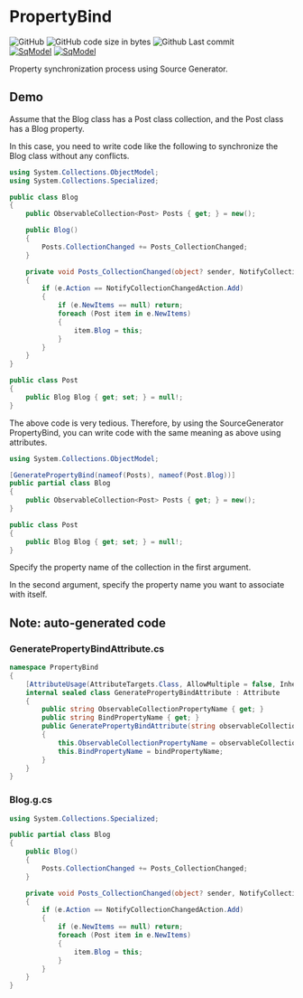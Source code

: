 # PropertyBind
![GitHub](https://img.shields.io/github/license/mk3008/PropertyBind)
![GitHub code size in bytes](https://img.shields.io/github/languages/code-size/mk3008/PropertyBind)
![Github Last commit](https://img.shields.io/github/last-commit/mk3008/PropertyBind)  
[![SqModel](https://img.shields.io/nuget/v/PropertyBind.svg)](https://www.nuget.org/packages/PropertyBind/) 
[![SqModel](https://img.shields.io/nuget/dt/PropertyBind.svg)](https://www.nuget.org/packages/PropertyBind/) 

Property synchronization process using Source Generator.

## Demo
Assume that the Blog class has a Post class collection, and the Post class has a Blog property.

In this case, you need to write code like the following to synchronize the Blog class without any conflicts.

```cs
using System.Collections.ObjectModel;
using System.Collections.Specialized;

public class Blog
{
	public ObservableCollection<Post> Posts { get; } = new();

	public Blog()
	{
		Posts.CollectionChanged += Posts_CollectionChanged;
	}

	private void Posts_CollectionChanged(object? sender, NotifyCollectionChangedEventArgs e)
	{
		if (e.Action == NotifyCollectionChangedAction.Add)
		{
			if (e.NewItems == null) return;
			foreach (Post item in e.NewItems)
			{
				item.Blog = this;
			}
		}
	}
}

public class Post
{
	public Blog Blog { get; set; } = null!;
}
```

The above code is very tedious. Therefore, by using the SourceGenerator PropertyBind, you can write code with the same meaning as above using attributes.

```cs
using System.Collections.ObjectModel;

[GeneratePropertyBind(nameof(Posts), nameof(Post.Blog))]
public partial class Blog
{
	public ObservableCollection<Post> Posts { get; } = new();
}

public class Post
{
	public Blog Blog { get; set; } = null!;
}
```

Specify the property name of the collection in the first argument.

In the second argument, specify the property name you want to associate with itself.

## Note: auto-generated code

### GeneratePropertyBindAttribute.cs
```cs
namespace PropertyBind
{
    [AttributeUsage(AttributeTargets.Class, AllowMultiple = false, Inherited = false)]
    internal sealed class GeneratePropertyBindAttribute : Attribute
    {
        public string ObservableCollectionPropertyName { get; } 
        public string BindPropertyName { get; } 
        public GeneratePropertyBindAttribute(string observableCollectionPropertyName, string bindPropertyName)
        {
            this.ObservableCollectionPropertyName = observableCollectionPropertyName;
			this.BindPropertyName = bindPropertyName;
        }
    }
}
```

### Blog.g.cs
```cs
using System.Collections.Specialized;

public partial class Blog
{
	public Blog()
	{
		Posts.CollectionChanged += Posts_CollectionChanged;
	}

	private void Posts_CollectionChanged(object? sender, NotifyCollectionChangedEventArgs e)
	{
		if (e.Action == NotifyCollectionChangedAction.Add)
		{
			if (e.NewItems == null) return;
			foreach (Post item in e.NewItems)
			{
				item.Blog = this;
			}
		}
	}
}
```
